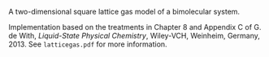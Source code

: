 A two-dimensional square lattice gas model of a bimolecular system.

Implementation based on the treatments in Chapter 8 and Appendix C of G. de With, <i>Liquid-State Physical Chemistry</i>, Wiley-VCH, Weinheim, Germany, 2013. See <code>latticegas.pdf</code> for more information.
